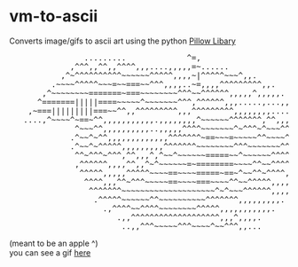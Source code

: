# vm-to-ascii
Converts image/gifs to ascii art using the python [Pillow Libary](https://pillow.readthedocs.io/en/stable/)

<pre>
                .........             ^=,                             
             ,^^^,,^^,,^^^^,,,....,,,,,=~......                       
           ,^~^^^^^^^^^^~~~~~~^^^^^,,,,~|^^^^^~~~^,,.                 
         .~~~~^^^^^~~~=~~===~~^^^,,,,..~=,,,,^^^^^^^^^,,.             
       ,^~~~~~~~~=======~===~~~~~~~~^^^~~^^^^^^,,,,,^,,,,,.           
      ^=======|||||====~~~~~^~~~~~~~^^^,^^^^^^,,,.....,...,,.         
    ,~===|||||||||===~~^^,,^^^^^^^^^,,,^^^^^^^^^,,,,,,,,....,,        
   ....,^~~~~^~==~^^,,,,,,,,,,,.,,,,,,,,^~~~~~~^^^^^^^,^^,,,,,,       
              ^~~~^^,,,,,,,,,,..,,,,,^^^^~~~~~~~^~^^^~^~~~^^,,,.      
             .^~~^~^^,,,,,,,,,,,,,^^^^^^^~==~~~=~~~~~^^~~~~^^,,.      
             .^~~^~^^^^^,,,,,,,,,^^^^^^^~~~~~~~~^^^~~~~~~~^^,,,.      
              ^^~^^^~^^^,^^,,,^,^~~^~~~~~~=====~~^~~~~~~^^^^^,,.      
              ,^^^^^^,,,,^^,,^~^~~~~~~=~========~~~~^^~~^^^^,,,.      
               ^^^^^,,,,,^^^^^~~~~==~~~~=====~==~^~~^^~^^^^,,,.       
                ^^^^,,,^^~^^^~~~~~==~~~~===~~~~^^~~^^^^^,,,,,.        
                 ^^^^^^^~~~~~~~~~~~~~~~~~~~~^~^~~~^^^^^^,,,,.         
                  .^^^^^~~~~~~^^~~~~~~~~~~^^^^^^^,,,,,,,,,.           
                    .,^^^^~~^^^^~~~~~~~~^^^^^,,,,,,,,,,,.             
                       .,,^^^^^^^^^^^^^^^^^^^,,,^,,,,.                
                        ..,,^^^~~~~~^^^~~~~^~~^^^,,...                                                         
</pre>
(meant to be an apple ^)<br>
you can see a gif [here](https://adam-bunce.github.io/vm-to-ascii/)
